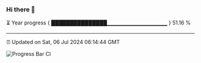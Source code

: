 ### Hi there 👋

⏳ Year progress { ███████████████▁▁▁▁▁▁▁▁▁▁▁▁▁▁▁ } 51.16 %

---

⏰ Updated on Sat, 06 Jul 2024 06:14:44 GMT

![Progress Bar CI](https://github.com/liununu/liununu/workflows/Progress%20Bar%20CI/badge.svg)
